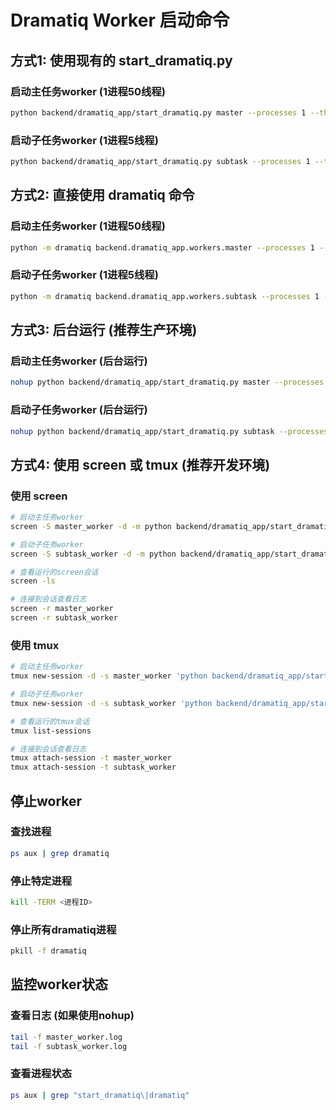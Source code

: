# Dramatiq Worker 启动命令

## 方式1: 使用现有的 start_dramatiq.py

### 启动主任务worker (1进程50线程)
```bash
python backend/dramatiq_app/start_dramatiq.py master --processes 1 --threads 50
```

### 启动子任务worker (1进程5线程)
```bash
python backend/dramatiq_app/start_dramatiq.py subtask --processes 1 --threads 5
```

## 方式2: 直接使用 dramatiq 命令

### 启动主任务worker (1进程50线程)
```bash
python -m dramatiq backend.dramatiq_app.workers.master --processes 1 --threads 50 --queues nietest_master nietest_master_ops
```

### 启动子任务worker (1进程5线程)
```bash
python -m dramatiq backend.dramatiq_app.workers.subtask --processes 1 --threads 5 --queues nietest_subtask
```

## 方式3: 后台运行 (推荐生产环境)

### 启动主任务worker (后台运行)
```bash
nohup python backend/dramatiq_app/start_dramatiq.py master --processes 1 --threads 50 > master_worker.log 2>&1 &
```

### 启动子任务worker (后台运行)
```bash
nohup python backend/dramatiq_app/start_dramatiq.py subtask --processes 1 --threads 5 > subtask_worker.log 2>&1 &
```

## 方式4: 使用 screen 或 tmux (推荐开发环境)

### 使用 screen
```bash
# 启动主任务worker
screen -S master_worker -d -m python backend/dramatiq_app/start_dramatiq.py master --processes 1 --threads 50

# 启动子任务worker
screen -S subtask_worker -d -m python backend/dramatiq_app/start_dramatiq.py subtask --processes 1 --threads 5

# 查看运行的screen会话
screen -ls

# 连接到会话查看日志
screen -r master_worker
screen -r subtask_worker
```

### 使用 tmux
```bash
# 启动主任务worker
tmux new-session -d -s master_worker 'python backend/dramatiq_app/start_dramatiq.py master --processes 1 --threads 50'

# 启动子任务worker
tmux new-session -d -s subtask_worker 'python backend/dramatiq_app/start_dramatiq.py subtask --processes 1 --threads 5'

# 查看运行的tmux会话
tmux list-sessions

# 连接到会话查看日志
tmux attach-session -t master_worker
tmux attach-session -t subtask_worker
```

## 停止worker

### 查找进程
```bash
ps aux | grep dramatiq
```

### 停止特定进程
```bash
kill -TERM <进程ID>
```

### 停止所有dramatiq进程
```bash
pkill -f dramatiq
```

## 监控worker状态

### 查看日志 (如果使用nohup)
```bash
tail -f master_worker.log
tail -f subtask_worker.log
```

### 查看进程状态
```bash
ps aux | grep "start_dramatiq\|dramatiq"
```